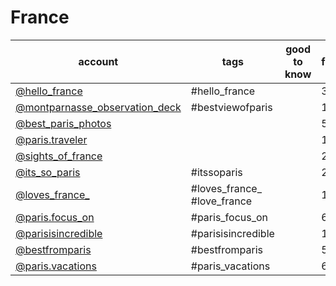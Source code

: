 # France
|                                          account                                           |            tags             | good to know | current followcount (11/2018) |
| ------------------------------------------------------------------------------------------ | --------------------------- | ------------ | ----------------------------- |
| [@hello_france](https://www.instagram.com/hello_france/)                                   | #hello_france               |              | 347k                          |
| [@montparnasse_observation_deck](https://www.instagram.com/montparnasse_observation_deck/) | #bestviewofparis            |              | 13k                           |
| [@best_paris_photos](https://www.instagram.com/best_paris_photos/)                         |                             |              | 52.9k                         |
| [@paris.traveler](https://www.instagram.com/paris.traveler/)                               |                             |              | 18k                           |
| [@sights_of_france](https://www.instagram.com/sights_of_france/)                           |                             |              | 23.9k                         |
| [@its_so_paris](https://www.instagram.com/its_so_paris/)                                   | #itssoparis                 |              | 26.9k                         |
| [@loves_france_](https://www.instagram.com/loves_france_/)                                 | #loves_france_ #love_france |              | 101k                          |
| [@paris.focus_on](https://www.instagram.com/paris.focus_on/)                               | #paris_focus_on             |              | 65.7k                         |
| [@parisisincredible](https://www.instagram.com/parisisincredible/)                         | #parisisincredible          |              | 13.5k                         |
| [@bestfromparis](https://www.instagram.com/bestfromparis/)                                 | #bestfromparis              |              | 5.1k                          |
| [@paris.vacations](https://www.instagram.com/paris.vacations/)                             | #paris_vacations            |              | 67.3k                         |
